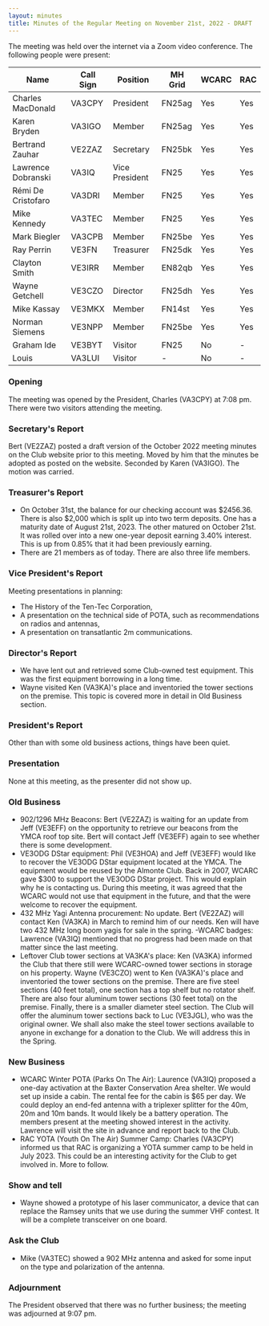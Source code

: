 ```yaml
---
layout: minutes
title: Minutes of the Regular Meeting on November 21st, 2022 - DRAFT
---
```

The meeting was held over the internet via a Zoom video conference.
The following people were present:

| Name                   | Call Sign  | Position         | MH Grid | WCARC | RAC |
|------------------------|------------|------------------|---------|-------|-----|
| Charles MacDonald      | VA3CPY     | President        | FN25ag  | Yes   | Yes |
| Karen Bryden           | VA3IGO     | Member           | FN25ag  | Yes   | Yes |
| Bertrand Zauhar        | VE2ZAZ     | Secretary        | FN25bk  | Yes   | Yes |
| Lawrence Dobranski     | VA3IQ      | Vice President   | FN25    | Yes   | Yes |
| Rémi De Cristofaro     | VA3DRI     | Member           | FN25    | Yes   | Yes |
| Mike Kennedy           | VA3TEC     | Member           | FN25    | Yes   | Yes |
| Mark Biegler           | VA3CPB     | Member           | FN25be  | Yes   | Yes |
| Ray Perrin             | VE3FN      | Treasurer        | FN25dk  | Yes   | Yes |
| Clayton Smith          | VE3IRR     | Member           | EN82qb  | Yes   | Yes |
| Wayne Getchell         | VE3CZO     | Director         | FN25dh  | Yes   | Yes |
| Mike Kassay            | VE3MKX     | Member           | FN14st  | Yes   | Yes |
| Norman Siemens         | VE3NPP     | Member           | FN25be  | Yes   | Yes |
| Graham Ide             | VE3BYT     | Visitor          | FN25    | No    |  -  |
| Louis                  | VA3LUI     | Visitor          |   -     | No    |  -  |

### Opening
The meeting was opened by the President, Charles (VA3CPY) at 7:08 pm.
There were two visitors attending the meeting.

### Secretary's Report
Bert (VE2ZAZ) posted a draft version of the October 2022 meeting minutes on the Club website prior to this meeting. Moved by him that the minutes be adopted as posted on the website. Seconded by Karen (VA3IGO). The motion was carried.

### Treasurer's Report
- On October 31st, the balance for our checking account was $2456.36. There is also $2,000 which is split up into two term deposits. One has a maturity date of August 21st, 2023. The other matured on October 21st. It was rolled over into a new one-year deposit earning 3.40% interest. This is up from 0.85% that it had been previously earning.
- There are 21 members as of today. There are also three life members. 

### Vice President's Report
Meeting presentations in planning:
- The History of the Ten-Tec Corporation,
- A presentation on the technical side of POTA, such as recommendations on radios and antennas,
- A presentation on transatlantic 2m communications.

### Director's Report
- We have lent out and retrieved some Club-owned test equipment. This was the first equipment borrowing in a long time.
- Wayne visited Ken (VA3KA)'s place and inventoried the tower sections on the premise. This topic is covered more in detail in Old Business section.

### President's Report
Other than with some old business actions, things have been quiet.

### Presentation 
None at this meeting, as the presenter did not show up.

### Old Business
- 902/1296 MHz Beacons: Bert (VE2ZAZ) is waiting for an update from Jeff (VE3EFF) on the opportunity to retrieve our beacons from the YMCA roof top site. Bert will contact Jeff (VE3EFF) again to see whether there is some development.
- VE3ODG DStar equipment: Phil (VE3HOA) and Jeff (VE3EFF) would like to recover the VE3ODG DStar equipment located at the YMCA. The equipment would be reused by the Almonte Club. Back in 2007, WCARC gave $300 to support the VE3ODG DStar project. This would explain why he is contacting us. During this meeting, it was agreed that the WCARC would not use that equipment in the future, and that the were welcome to recover the equipment.
- 432 MHz Yagi Antenna procurement: No update. Bert (VE2ZAZ) will contact Ken (VA3KA) in March to remind him of our needs. Ken will have two 432 MHz long boom yagis for sale in the spring. 
-WCARC badges: Lawrence (VA3IQ) mentioned that no progress had been made on that matter since the last meeting.
- Leftover Club tower sections at VA3KA's place: Ken (VA3KA) informed the Club that there still were WCARC-owned tower sections in storage on his property. Wayne (VE3CZO) went to Ken (VA3KA)'s place and inventoried the tower sections on the premise. There are five steel sections (40 feet total), one section has a top shelf but no rotator shelf. There are also four aluminum tower sections (30 feet total) on the premise. Finally, there is a smaller diameter steel section. The Club will offer the aluminum tower sections back to Luc (VE3JGL), who was the original owner. We shall also make the steel tower sections available to anyone in exchange for a donation to the Club. We will address this in the Spring.

### New Business
- WCARC Winter POTA (Parks On The Air): Laurence (VA3IQ) proposed a one-day activation at the Baxter Conservation Area shelter. We would set up inside a cabin. The rental fee for the cabin is $65 per day. We could deploy an end-fed antenna with a triplexer splitter for the 40m, 20m and 10m bands. It would likely be a battery operation. The members present at the meeting showed interest in the activity. Lawrence will visit the site in advance and report back to the Club. 
- RAC YOTA (Youth On The Air) Summer Camp: Charles (VA3CPY) informed us that RAC is organizing a YOTA summer camp to be held in July 2023. This could be an interesting activity for the Club to get involved in. More to follow.

### Show and tell
- Wayne showed a prototype of his laser communicator, a device that can replace the Ramsey units that we use during the summer VHF contest. It will be a complete transceiver on one board.

### Ask the Club
- Mike (VA3TEC) showed a 902 MHz antenna and asked for some input on the type and polarization of the antenna.

### Adjournment
The President observed that there was no further business; the meeting was adjourned at 9:07 pm.
